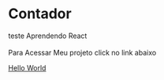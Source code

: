 # Contador
teste
Aprendendo  React<br><br>
Para Acessar Meu projeto click no link abaixo

<a href=https://patricia7sp.github.io/Contador/ target="_blank"> Hello World </a>
